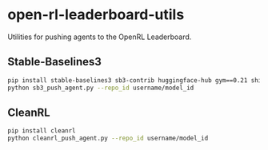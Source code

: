 # open-rl-leaderboard-utils

Utilities for pushing agents to the OpenRL Leaderboard.

## Stable-Baselines3

```bash
pip install stable-baselines3 sb3-contrib huggingface-hub gym==0.21 shimmy>=0.2.1
python sb3_push_agent.py --repo_id username/model_id
```

## CleanRL

```bash
pip install cleanrl
python cleanrl_push_agent.py --repo_id username/model_id
```
